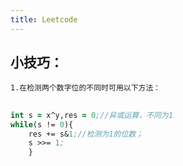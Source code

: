 ```yaml
---
title: Leetcode
---
```


## 小技巧：
    1.在检测两个数字位的不同时可用以下方法：
## 
```clojure
int s = x^y,res = 0;//异或运算，不同为1
while(s != 0){
    res += s&1;//检测为1的位数；
    s >>= 1;
    }
```
